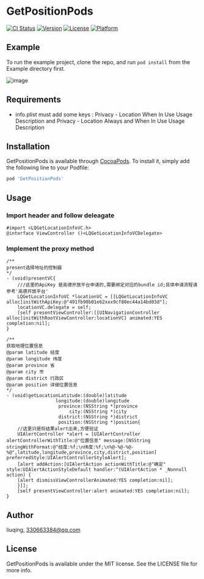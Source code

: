 # GetPositionPods

[![CI Status](http://img.shields.io/travis/ios330663384/GetPositionPods.svg?style=flat)](https://travis-ci.org/ios330663384/GetPositionPods)
[![Version](https://img.shields.io/cocoapods/v/GetPositionPods.svg?style=flat)](http://cocoapods.org/pods/GetPositionPods)
[![License](https://img.shields.io/cocoapods/l/GetPositionPods.svg?style=flat)](http://cocoapods.org/pods/GetPositionPods)
[![Platform](https://img.shields.io/cocoapods/p/GetPositionPods.svg?style=flat)](http://cocoapods.org/pods/GetPositionPods)

## Example

To run the example project, clone the repo, and run `pod install` from the Example directory first.

![image](https://github.com/liuqing520it/GetLocation/raw/master/images/getposition.gif)


## Requirements
* info.plist must add some keys : Privacy - Location When In Use Usage Description and Privacy - Location Always and When In Use Usage Description


## Installation

GetPositionPods is available through [CocoaPods](http://cocoapods.org). To install
it, simply add the following line to your Podfile:

```ruby
pod 'GetPositionPods'
```
## Usage

### Import header and follow deleagate
```ObjC
#import <LQGetLocationInfoVC.h>
@interface ViewController ()<LQGetLocationInfoVCDelegate>
```

### Implement the proxy method
```ObjC
/**
present选择地址的控制器
*/
- (void)presentVC{
    ///这里的ApiKey 是高德开放平台申请的,需要绑定对应的bundle id;具体申请流程请参考'高德开放平台'
    LQGetLocationInfoVC *locationVC = [[LQGetLocationInfoVC alloc]initWithApiKey:@"491fb90b01e62xxx9cf80ec44a14bd03d"];
    locationVC.delegate = self;
    [self presentViewController:[[UINavigationController alloc]initWithRootViewController:locationVC] animated:YES completion:nil];
}

/**
获取地理位置信息
@param latitude 经度
@param longitude 纬度
@param province 省
@param city 市
@param district 行政区
@param position 详细位置信息
*/
- (void)getLocationLatitude:(double)latitude
                  longitude:(double)longitude
                   province:(NSString *)province
                       city:(NSString *)city
                   district:(NSString *)district
                   position:(NSString *)position{
    //这里只是将结果alert出来,方便验证
    UIAlertController *alert = [UIAlertController alertControllerWithTitle:@"位置信息" message:[NSString stringWithFormat:@"经度:%f;\n纬度:%f;\n%@-%@-%@-%@",latitude,longitude,province,city,district,position] preferredStyle:UIAlertControllerStyleAlert];
    [alert addAction:[UIAlertAction actionWithTitle:@"确定" style:UIAlertActionStyleDefault handler:^(UIAlertAction * _Nonnull action) {
    [alert dismissViewControllerAnimated:YES completion:nil];
    }]];
    [self presentViewController:alert animated:YES completion:nil];
}
```

## Author

liuqing, 330663384@qq.com

## License

GetPositionPods is available under the MIT license. See the LICENSE file for more info.
